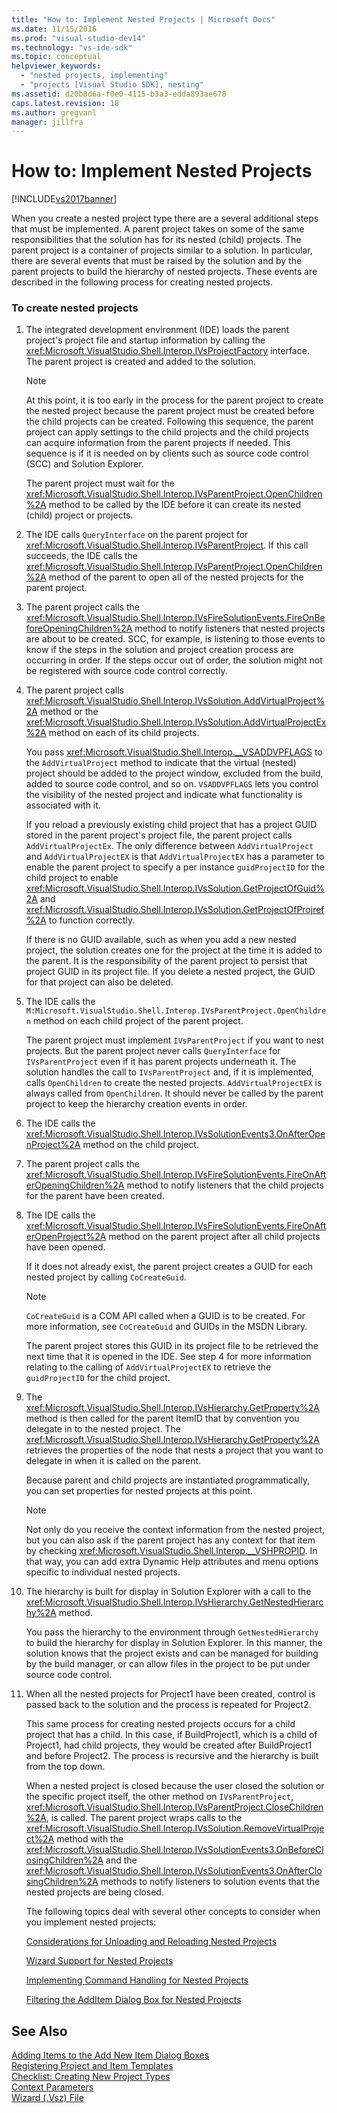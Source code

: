 ```yaml
---
title: "How to: Implement Nested Projects | Microsoft Docs"
ms.date: 11/15/2016
ms.prod: "visual-studio-dev14"
ms.technology: "vs-ide-sdk"
ms.topic: conceptual
helpviewer_keywords: 
  - "nested projects, implementing"
  - "projects [Visual Studio SDK], nesting"
ms.assetid: d20b8d6a-f0e0-4115-b3a3-edda893ae678
caps.latest.revision: 18
ms.author: gregvanl
manager: jillfra
---
```

# How to: Implement Nested Projects
[!INCLUDE[vs2017banner](../../includes/vs2017banner.md)]

When you create a nested project type there are a several additional steps that must be implemented. A parent project takes on some of the same responsibilities that the solution has for its nested (child) projects. The parent project is a container of projects similar to a solution. In particular, there are several events that must be raised by the solution and by the parent projects to build the hierarchy of nested projects. These events are described in the following process for creating nested projects.  
  
### To create nested projects  
  
1. The integrated development environment (IDE) loads the parent project's project file and startup information by calling the <xref:Microsoft.VisualStudio.Shell.Interop.IVsProjectFactory> interface. The parent project is created and added to the solution.  
  
   > [!NOTE]
   > At this point, it is too early in the process for the parent project to create the nested project because the parent project must be created before the child projects can be created. Following this sequence, the parent project can apply settings to the child projects and the child projects can acquire information from the parent projects if needed. This sequence is if it is needed on by clients such as source code control (SCC) and Solution Explorer.  
  
    The parent project must wait for the <xref:Microsoft.VisualStudio.Shell.Interop.IVsParentProject.OpenChildren%2A> method to be called by the IDE before it can create its nested (child) project or projects.  
  
2. The IDE calls `QueryInterface` on the parent project for <xref:Microsoft.VisualStudio.Shell.Interop.IVsParentProject>. If this call succeeds, the IDE calls the <xref:Microsoft.VisualStudio.Shell.Interop.IVsParentProject.OpenChildren%2A> method of the parent to open all of the nested projects for the parent project.  
  
3. The parent project calls the <xref:Microsoft.VisualStudio.Shell.Interop.IVsFireSolutionEvents.FireOnBeforeOpeningChildren%2A> method to notify listeners that nested projects are about to be created. SCC, for example, is listening to those events to know if the steps in the solution and project creation process are occurring in order. If the steps occur out of order, the solution might not be registered with source code control correctly.  
  
4. The parent project calls <xref:Microsoft.VisualStudio.Shell.Interop.IVsSolution.AddVirtualProject%2A> method or the <xref:Microsoft.VisualStudio.Shell.Interop.IVsSolution.AddVirtualProjectEx%2A> method on each of its child projects.  
  
    You pass <xref:Microsoft.VisualStudio.Shell.Interop.__VSADDVPFLAGS> to the `AddVirtualProject` method to indicate that the virtual (nested) project should be added to the project window, excluded from the build, added to source code control, and so on. `VSADDVPFLAGS` lets you control the visibility of the nested project and indicate what functionality is associated with it.  
  
    If you reload a previously existing child project that has a project GUID stored in the parent project's project file, the parent project calls `AddVirtualProjectEx`. The only difference between `AddVirtualProject` and `AddVirtualProjectEX` is that `AddVirtualProjectEX` has a parameter to enable the parent project to specify a per instance `guidProjectID` for the child project to enable <xref:Microsoft.VisualStudio.Shell.Interop.IVsSolution.GetProjectOfGuid%2A> and <xref:Microsoft.VisualStudio.Shell.Interop.IVsSolution.GetProjectOfProjref%2A> to function correctly.  
  
    If there is no GUID available, such as when you add a new nested project, the solution creates one for the project at the time it is added to the parent. It is the responsibility of the parent project to persist that project GUID in its project file. If you delete a nested project, the GUID for that project can also be deleted.  
  
5. The IDE calls the `M:Microsoft.VisualStudio.Shell.Interop.IVsParentProject.OpenChildren` method on each child project of the parent project.  
  
    The parent project must implement `IVsParentProject` if you want to nest projects. But the parent project never calls `QueryInterface` for `IVsParentProject` even if it has parent projects underneath it. The solution handles the call to `IVsParentProject` and, if it is implemented, calls `OpenChildren` to create the nested projects. `AddVirtualProjectEX` is always called from `OpenChildren`. It should never be called by the parent project to keep the hierarchy creation events in order.  
  
6. The IDE calls the <xref:Microsoft.VisualStudio.Shell.Interop.IVsSolutionEvents3.OnAfterOpenProject%2A> method on the child project.  
  
7. The parent project calls the <xref:Microsoft.VisualStudio.Shell.Interop.IVsFireSolutionEvents.FireOnAfterOpeningChildren%2A> method to notify listeners that the child projects for the parent have been created.  
  
8. The IDE calls the <xref:Microsoft.VisualStudio.Shell.Interop.IVsFireSolutionEvents.FireOnAfterOpenProject%2A> method on the parent project after all child projects have been opened.  
  
    If it does not already exist, the parent project creates a GUID for each nested project by calling `CoCreateGuid`.  
  
   > [!NOTE]
   > `CoCreateGuid` is a COM API called when a GUID is to be created. For more information, see `CoCreateGuid` and GUIDs in the MSDN Library.  
  
    The parent project stores this GUID in its project file to be retrieved the next time that it is opened in the IDE. See step 4 for more information relating to the calling of `AddVirtualProjectEX` to retrieve the `guidProjectID` for the child project.  
  
9. The <xref:Microsoft.VisualStudio.Shell.Interop.IVsHierarchy.GetProperty%2A> method is then called for the parent ItemID that by convention you delegate in to the nested project. The <xref:Microsoft.VisualStudio.Shell.Interop.IVsHierarchy.GetProperty%2A> retrieves the properties of the node that nests a project that you want to delegate in when it is called on the parent.  
  
     Because parent and child projects are instantiated programmatically, you can set properties for nested projects at this point.  
  
    > [!NOTE]
    > Not only do you receive the context information from the nested project, but you can also ask if the parent project has any context for that item by checking <xref:Microsoft.VisualStudio.Shell.Interop.__VSHPROPID>. In that way, you can add extra Dynamic Help attributes and menu options specific to individual nested projects.  
  
10. The hierarchy is built for display in Solution Explorer with a call to the <xref:Microsoft.VisualStudio.Shell.Interop.IVsHierarchy.GetNestedHierarchy%2A> method.  
  
     You pass the hierarchy to the environment through `GetNestedHierarchy` to build the hierarchy for display in Solution Explorer. In this manner, the solution knows that the project exists and can be managed for building by the build manager, or can allow files in the project to be put under source code control.  
  
11. When all the nested projects for Project1 have been created, control is passed back to the solution and the process is repeated for Project2.  
  
     This same process for creating nested projects occurs for a child project that has a child. In this case, if BuildProject1, which is a child of Project1, had child projects, they would be created after BuildProject1 and before Project2. The process is recursive and the hierarchy is built from the top down.  
  
     When a nested project is closed because the user closed the solution or the specific project itself, the other method on `IVsParentProject`, <xref:Microsoft.VisualStudio.Shell.Interop.IVsParentProject.CloseChildren%2A>, is called. The parent project wraps calls to the <xref:Microsoft.VisualStudio.Shell.Interop.IVsSolution.RemoveVirtualProject%2A> method with the <xref:Microsoft.VisualStudio.Shell.Interop.IVsSolutionEvents3.OnBeforeClosingChildren%2A> and the <xref:Microsoft.VisualStudio.Shell.Interop.IVsSolutionEvents3.OnAfterClosingChildren%2A> methods to notify listeners to solution events that the nested projects are being closed.  
  
    The following topics deal with several other concepts to consider when you implement nested projects:  
  
    [Considerations for Unloading and Reloading Nested Projects](../../extensibility/internals/considerations-for-unloading-and-reloading-nested-projects.md)  
  
    [Wizard Support for Nested Projects](../../extensibility/internals/wizard-support-for-nested-projects.md)  
  
    [Implementing Command Handling for Nested Projects](../../extensibility/internals/implementing-command-handling-for-nested-projects.md)  
  
    [Filtering the AddItem Dialog Box for Nested Projects](../../extensibility/internals/filtering-the-additem-dialog-box-for-nested-projects.md)  
  
## See Also  
 [Adding Items to the Add New Item Dialog Boxes](../../extensibility/internals/adding-items-to-the-add-new-item-dialog-boxes.md)   
 [Registering Project and Item Templates](../../extensibility/internals/registering-project-and-item-templates.md)   
 [Checklist: Creating New Project Types](../../extensibility/internals/checklist-creating-new-project-types.md)   
 [Context Parameters](../../extensibility/internals/context-parameters.md)   
 [Wizard (.Vsz) File](../../extensibility/internals/wizard-dot-vsz-file.md)
